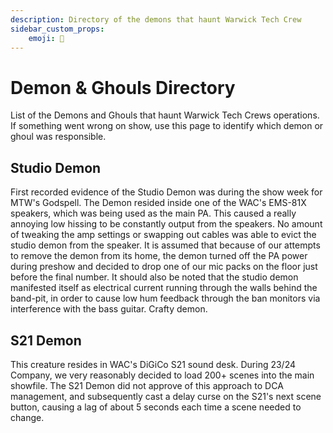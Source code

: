 ```yaml
---
description: Directory of the demons that haunt Warwick Tech Crew
sidebar_custom_props:
    emoji: 👻
---
```

# Demon & Ghouls Directory

List of the Demons and Ghouls that haunt Warwick Tech Crews operations. If something went wrong on show, use this page to identify which demon or ghoul was responsible.

## Studio Demon

First recorded evidence of the Studio Demon was during the show week for MTW's Godspell.
The Demon resided inside one of the WAC's EMS-81X speakers, which was being used as the main PA.
This caused a really annoying low hissing to be constantly output from the speakers.
No amount of tweaking the amp settings or swapping out cables was able to evict the studio demon from the speaker.
It is assumed that because of our attempts to remove the demon from its home, the demon turned off the PA power during preshow and decided to drop one of our mic packs on the floor just before the final number.
It should also be noted that the studio demon manifested itself as electrical current running through the walls behind the band-pit, in order to cause low hum feedback through the ban monitors via interference with the bass guitar.
Crafty demon.

## S21 Demon

This creature resides in WAC's DiGiCo S21 sound desk. During 23/24 Company, we very reasonably decided to load 200+ scenes into the main showfile.
The S21 Demon did not approve of this approach to DCA management, and subsequently cast a delay curse on the S21's next scene button, causing a lag of about 5 seconds each time a scene needed to change.